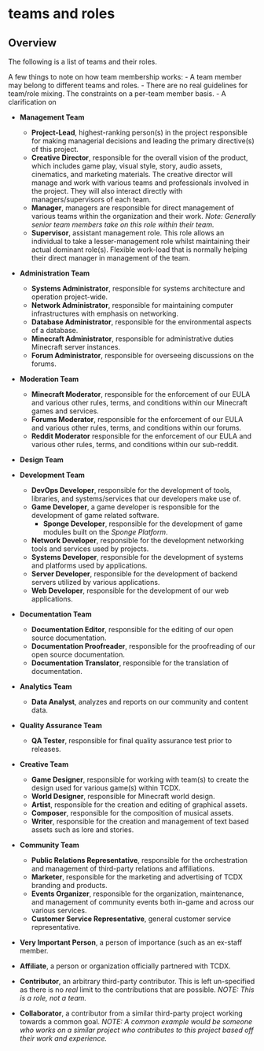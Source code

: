 teams and roles
===============

Overview
--------
The following is a list of teams and their roles.

A few things to note on how team membership works:
    - A team member may belong to different teams and roles.
    - There are no real guidelines for team/role mixing. The constraints
    on a per-team member basis.
    - A clarification on

- **Management Team**
    - **Project-Lead**, highest-ranking person(s) in the project
    responsible for making managerial decisions and leading the primary
    directive(s) of this project.
    - **Creative Director**, responsible for the overall vision of the
    product, which includes game play, visual style, story, audio assets,
    cinematics, and marketing materials. The creative director will
    manage and work with various teams and professionals involved in the
    project. They will also interact directly with managers/supervisors
    of each team.
    - **Manager**, managers are responsible for direct management of
    various teams within the organization and their work. *Note:
    Generally senior team members take on this role within their team.*
    - **Supervisor**, assistant management role. This role allows an
    individual to take a lesser-management role whilst maintaining their
    actual dominant role(s). Flexible work-load that is normally helping
    their direct manager in management of the team.

- **Administration Team**
    - **Systems Administrator**, responsible for systems architecture
    and operation project-wide.
    - **Network Administrator**, responsible for maintaining computer
    infrastructures with emphasis on networking.
    - **Database Administrator**, responsible for the environmental
    aspects of a database.
    - **Minecraft Administrator**, responsible for administrative duties
    Minecraft server instances.
    - **Forum Administrator**, responsible for overseeing discussions on
    the forums.

- **Moderation Team**
    - **Minecraft Moderator**, responsible for the enforcement of our EULA
    and various other rules, terms, and conditions within our Minecraft
    games and services.
    - **Forums Moderator**, responsible for the enforcement of our EULA
    and various other rules, terms, and conditions within our forums.
    - **Reddit Moderator** responsible for the enforcement of our EULA
    and various other rules, terms, and conditions within our sub-reddit.

- **Design Team**

- **Development Team**
    - **DevOps Developer**, responsible for the development of tools,
    libraries, and systems/services that our developers make use of.
    - **Game Developer**, a game developer is responsible for the
    development of game related software.
        - **Sponge Developer**, responsible for the development of game
        modules built on the *Sponge Platform*.
    - **Network Developer**, responsible for the development networking
    tools and services used by projects.
    - **Systems Developer**, responsible for the development of systems
    and platforms used by applications.
    - **Server Developer**, responsible for the development of backend
    servers utilized by various applications.
    - **Web Developer**, responsible for the development of our web
    applications.

- **Documentation Team**
    - **Documentation Editor**, responsible for the editing of our open
    source documentation.
    - **Documentation Proofreader**, responsible for the proofreading
    of our open source documentation.
    - **Documentation Translator**, responsible for the translation of
    documentation.

- **Analytics Team**
    - **Data Analyst**, analyzes and reports on our community and content
    data.

- **Quality Assurance Team**
    - **QA Tester**, responsible for final quality assurance test prior
    to releases.

- **Creative Team**
    - **Game Designer**, responsible for working with team(s) to create
    the design used for various game(s) within TCDX.
    - **World Designer**, responsible for Minecraft world design.
    - **Artist**, responsible for the creation and editing of graphical
    assets.
    - **Composer**, responsible for the composition of musical assets.
    - **Writer**, responsible for the creation and management of text
    based assets such as lore and stories.

- **Community Team**
    - **Public Relations Representative**, responsible for the
    orchestration and management of third-party relations and affiliations.
    - **Marketer**, responsible for the marketing and advertising of
    TCDX branding and products.
    - **Events Organizer**, responsible for the organization,
    maintenance, and management of community events both in-game and
    across our various services.
    - **Customer Service Representative**, general customer service
    representative.

- **Very Important Person**, a person of importance (such as an ex-staff
member.

- **Affiliate**, a person or organization officially partnered with TCDX.

- **Contributor**, an arbitrary third-party contributor. This is left
un-specified as there is no *real* limit to the contributions that are
possible. *NOTE: This is a role, not a team.*

- **Collaborator**, a contributor from a similar third-party project
working towards a common goal. *NOTE: A common example would be someone
who works on a similar project who contributes to this project based off
their work and experience.*